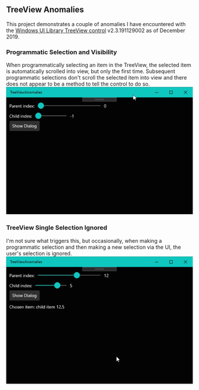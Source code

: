 ## TreeView Anomalies
This project demonstrates a couple of anomalies I have encountered with the [Windows UI Library TreeView control](https://docs.microsoft.com/en-us/uwp/api/microsoft.ui.xaml.controls.treeview) v2.3.191129002 as of December 2019.

### Programmatic Selection and Visibility
When programmatically selecting an item in the TreeView, the selected item is automatically scrolled into view, but only the first time. Subsequent programmatic selections don't scroll the selected item into view and there does not appear to be a method to tell the control to do so.
![example image 1](/TreeViewAnomalies1.gif "Example 1")

### TreeView Single Selection Ignored
I'm not sure what triggers this, but occasionally, when making a programmatic selection and then making a new selection via the UI, the user's selection is ignored.
![example image 2](/TreeViewAnomalies2.gif "Example 2")
